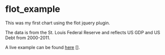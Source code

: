 flot_example
============

This was my first chart using the flot jquery plugin.

The data is from the St. Louis Federal Reserve and reflects US GDP and US Debt from 2000-2011.

A live example can be found [here] [].

[here]:http://www.irlnathan.com/gdp